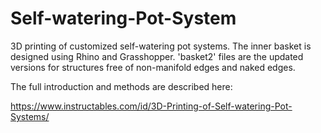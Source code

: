 # Self-watering-Pot-System
3D printing of customized self-watering pot systems. The inner basket is designed using Rhino and Grasshopper. 'basket2' files are the updated versions for structures free of non-manifold edges and naked edges.

The full introduction and methods are described here:

https://www.instructables.com/id/3D-Printing-of-Self-watering-Pot-Systems/

